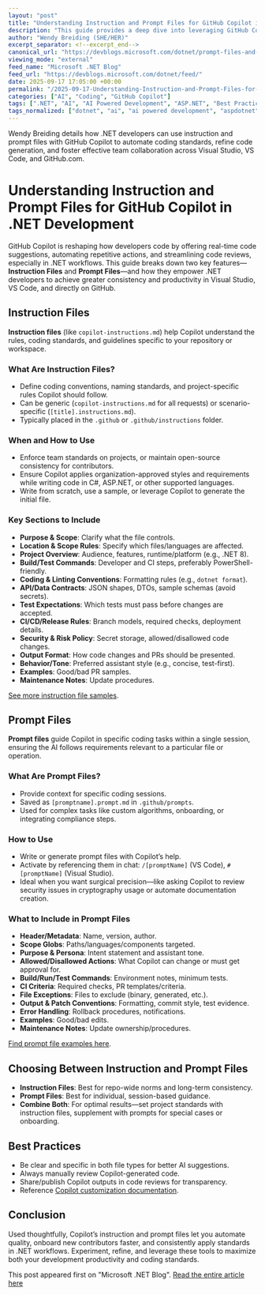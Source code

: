 ```yaml
---
layout: "post"
title: "Understanding Instruction and Prompt Files for GitHub Copilot in .NET Development"
description: "This guide provides a deep dive into leveraging GitHub Copilot instruction and prompt files to enhance productivity and code quality for .NET developers. It explains the purpose, usage, structure, and best practices for these files, covering scenarios in Visual Studio, VS Code, and GitHub.com, with a focus on automating standards and boosting collaboration in C# and ASP.NET projects."
author: "Wendy Breiding (SHE/HER)"
excerpt_separator: <!--excerpt_end-->
canonical_url: "https://devblogs.microsoft.com/dotnet/prompt-files-and-instructions-files-explained/"
viewing_mode: "external"
feed_name: "Microsoft .NET Blog"
feed_url: "https://devblogs.microsoft.com/dotnet/feed/"
date: 2025-09-17 17:05:00 +00:00
permalink: "/2025-09-17-Understanding-Instruction-and-Prompt-Files-for-GitHub-Copilot-in-NET-Development.html"
categories: ["AI", "Coding", "GitHub Copilot"]
tags: [".NET", "AI", "AI Powered Development", "ASP.NET", "Best Practices", "C#", "Code Automation", "Code Review", "Coding", "Copilot", "Copilot Configuration", "Custom Instructions", "GitHub Copilot", "Instruction Files", "News", "Productivity", "Productivity Tips", "Prompt Files", "Repository Standards", "Team Collaboration", "VS", "VS Code"]
tags_normalized: ["dotnet", "ai", "ai powered development", "aspdotnet", "best practices", "csharp", "code automation", "code review", "coding", "copilot", "copilot configuration", "custom instructions", "github copilot", "instruction files", "news", "productivity", "productivity tips", "prompt files", "repository standards", "team collaboration", "vs", "vs code"]
---
```


Wendy Breiding details how .NET developers can use instruction and prompt files with GitHub Copilot to automate coding standards, refine code generation, and foster effective team collaboration across Visual Studio, VS Code, and GitHub.com.<!--excerpt_end-->

# Understanding Instruction and Prompt Files for GitHub Copilot in .NET Development

GitHub Copilot is reshaping how developers code by offering real-time code suggestions, automating repetitive actions, and streamlining code reviews, especially in .NET workflows. This guide breaks down two key features—**Instruction Files** and **Prompt Files**—and how they empower .NET developers to achieve greater consistency and productivity in Visual Studio, VS Code, and directly on GitHub.

## Instruction Files

**Instruction files** (like `copilot-instructions.md`) help Copilot understand the rules, coding standards, and guidelines specific to your repository or workspace.

### What Are Instruction Files?

- Define coding conventions, naming standards, and project-specific rules Copilot should follow.
- Can be generic (`copilot-instructions.md` for all requests) or scenario-specific (`[title].instructions.md`).
- Typically placed in the `.github` or `.github/instructions` folder.

### When and How to Use

- Enforce team standards on projects, or maintain open-source consistency for contributors.
- Ensure Copilot applies organization-approved styles and requirements while writing code in C#, ASP.NET, or other supported languages.
- Write from scratch, use a sample, or leverage Copilot to generate the initial file.

### Key Sections to Include

- **Purpose & Scope**: Clarify what the file controls.
- **Location & Scope Rules**: Specify which files/languages are affected.
- **Project Overview**: Audience, features, runtime/platform (e.g., .NET 8).
- **Build/Test Commands**: Developer and CI steps, preferably PowerShell-friendly.
- **Coding & Linting Conventions**: Formatting rules (e.g., `dotnet format`).
- **API/Data Contracts**: JSON shapes, DTOs, sample schemas (avoid secrets).
- **Test Expectations**: Which tests must pass before changes are accepted.
- **CI/CD/Release Rules**: Branch models, required checks, deployment details.
- **Security & Risk Policy**: Secret storage, allowed/disallowed code changes.
- **Output Format**: How code changes and PRs should be presented.
- **Behavior/Tone**: Preferred assistant style (e.g., concise, test-first).
- **Examples**: Good/bad PR samples.
- **Maintenance Notes**: Update procedures.

[See more instruction file samples](https://github.com/github/awesome-copilot/tree/main/instructions).

## Prompt Files

**Prompt files** guide Copilot in specific coding tasks within a single session, ensuring the AI follows requirements relevant to a particular file or operation.

### What Are Prompt Files?

- Provide context for specific coding sessions.
- Saved as `[promptname].prompt.md` in `.github/prompts`.
- Used for complex tasks like custom algorithms, onboarding, or integrating compliance steps.

### How to Use

- Write or generate prompt files with Copilot’s help.
- Activate by referencing them in chat: `/[promptName]` (VS Code), `#[promptName]` (Visual Studio).
- Ideal when you want surgical precision—like asking Copilot to review security issues in cryptography usage or automate documentation creation.

### What to Include in Prompt Files

- **Header/Metadata**: Name, version, author.
- **Scope Globs**: Paths/languages/components targeted.
- **Purpose & Persona**: Intent statement and assistant tone.
- **Allowed/Disallowed Actions**: What Copilot can change or must get approval for.
- **Build/Run/Test Commands**: Environment notes, minimum tests.
- **CI Criteria**: Required checks, PR templates/criteria.
- **File Exceptions**: Files to exclude (binary, generated, etc.).
- **Output & Patch Conventions**: Formatting, commit style, test evidence.
- **Error Handling**: Rollback procedures, notifications.
- **Examples**: Good/bad edits.
- **Maintenance Notes**: Update ownership/procedures.

[Find prompt file examples here](https://github.com/github/awesome-copilot/tree/main/prompts).

## Choosing Between Instruction and Prompt Files

- **Instruction Files**: Best for repo-wide norms and long-term consistency.
- **Prompt Files**: Best for individual, session-based guidance.
- **Combine Both**: For optimal results—set project standards with instruction files, supplement with prompts for special cases or onboarding.

## Best Practices

- Be clear and specific in both file types for better AI suggestions.
- Always manually review Copilot-generated code.
- Share/publish Copilot outputs in code reviews for transparency.
- Reference [Copilot customization documentation](https://code.visualstudio.com/docs/copilot/customization/overview).

## Conclusion

Used thoughtfully, Copilot’s instruction and prompt files let you automate quality, onboard new contributors faster, and consistently apply standards in .NET workflows. Experiment, refine, and leverage these tools to maximize both your development productivity and coding standards.

This post appeared first on "Microsoft .NET Blog". [Read the entire article here](https://devblogs.microsoft.com/dotnet/prompt-files-and-instructions-files-explained/)
